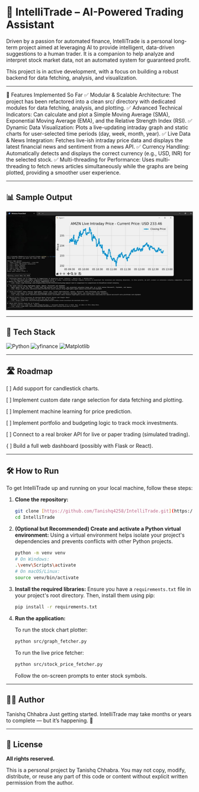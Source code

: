 # 🤖 IntelliTrade – AI-Powered Trading Assistant

Driven by a passion for automated finance, IntelliTrade is a personal long-term project aimed at leveraging AI to provide intelligent, data-driven suggestions to a human trader. It is a companion to help analyze and interpret stock market data, not an automated system for guaranteed profit.

This project is in active development, with a focus on building a robust backend for data fetching, analysis, and visualization.

---

🚀 Features Implemented So Far
    ✅ Modular & Scalable Architecture: The project has been refactored into a clean src/ directory with dedicated modules for data fetching, analysis, and plotting.
    ✅ Advanced Technical Indicators: Can calculate and plot a Simple Moving Average (SMA), Exponential Moving Average (EMA), and the Relative Strength Index (RSI).
    ✅ Dynamic Data Visualization: Plots a live-updating intraday graph and static charts for user-selected time periods (day, week, month, year).
    ✅ Live Data & News Integration: Fetches live-ish intraday price data and displays the latest financial news and sentiment from a news API.
    ✅ Currency Handling: Automatically detects and displays the correct currency (e.g., USD, INR) for the selected stock.
    ✅ Multi-threading for Performance: Uses multi-threading to fetch news articles simultaneously while the graphs are being plotted, providing a smoother user experience.
  

    
---

## 📊 Sample Output

![Sample Stock Chart](images/progress_05-09-2025.jpg)

---

## 🧰 Tech Stack

![Python](https://img.shields.io/badge/Python-3776AB?style=for-the-badge&logo=python&logoColor=white)
![yfinance](https://img.shields.io/badge/yfinance-blue?style=for-the-badge&logo=python&logoColor=white)
![Matplotlib](https://img.shields.io/badge/Matplotlib-green?style=for-the-badge&logo=matplotlib&logoColor=white)

---

## 🛣️ Roadmap

[ ] Add support for candlestick charts.

[ ] Implement custom date range selection for data fetching and plotting.

[ ] Implement machine learning for price prediction.

[ ] Implement portfolio and budgeting logic to track mock investments.

[ ] Connect to a real broker API for live or paper trading (simulated trading).

{ ] Build a full web dashboard (possibly with Flask or React).

---

## 🛠️ How to Run

To get IntelliTrade up and running on your local machine, follow these steps:

1.  **Clone the repository:**
    ```bash
    git clone [https://github.com/Tanishq4258/IntelliTrade.git](https://github.com/Tanishq4258/IntelliTrade.git)
    cd IntelliTrade
    ```

2.  **(Optional but Recommended) Create and activate a Python virtual environment:**
    Using a virtual environment helps isolate your project's dependencies and prevents conflicts with other Python projects.
    ```bash
    python -m venv venv
    # On Windows:
    .\venv\Scripts\activate
    # On macOS/Linux:
    source venv/bin/activate
    ```

3.  **Install the required libraries:**
    Ensure you have a `requirements.txt` file in your project's root directory.
    Then, install them using pip:
    ```bash
    pip install -r requirements.txt
    ```

4.  **Run the application:**
    
    To run the stock chart plotter:
    ```bash
    python src/graph_fetcher.py
    ```
    To run the live price fetcher:
    ```bash
    python src/stock_price_fetcher.py
    ```
    Follow the on-screen prompts to enter stock symbols.

---

## 👨‍💻 Author

Tanishq Chhabra
Just getting started. IntelliTrade may take months or years to complete — but it’s happening. 🚀

---

## 📌 License

**All rights reserved.**

This is a personal project by Tanishq Chhabra. You may not copy, modify, distribute, or reuse any part of this code or content without explicit written permission from the author.
